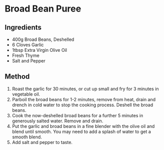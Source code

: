 # Broad Bean Puree

## Ingredients

* 400g Broad Beans, Deshelled
* 6 Cloves Garlic
* 1tbsp Extra Virgin Olive Oil
* Fresh Thyme
* Salt and Pepper

## Method

1. Roast the garlic for 30 minutes, or cut up small and fry for 3 minutes in vegetable oil.
2. Parboil the broad beans for 1-2 minutes, remove from heat, drain and drench in cold water to stop the cooking process. Deshell the broad beans.
3. Cook the now-deshelled broad beans for a further 5 minutes in generously salted water. Remove and drain.
4. Put the garlic and broad beans in a fine blender with the olive oil and blend until smooth. You may need to add a splash of water to get a smooth blend.
5. Add salt and pepper to taste.
